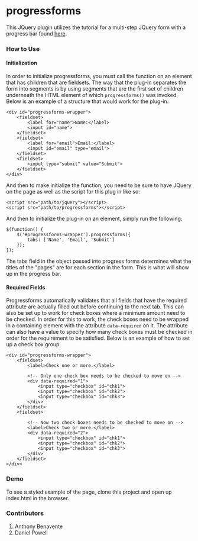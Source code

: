 progressforms
===

This JQuery plugin utilizes the tutorial for a multi-step JQuery form
with a progress bar found [here](http://codepen.io/atakan/pen/gqbIz).

### How to Use

#### Initialization
In order to initialize progressforms, you must call the function on an element that has children that are fieldsets. The way that the plug-in separates the form into segments is by using segments that are the first set of children underneath the HTML element of which `progressforms()` was invoked. Below is an example of a structure that would work for the plug-in.

    <div id="progressforms-wrapper">
		<fieldset>
            <label for="name">Name:</label>
            <input id="name">
        </fieldset>
		<fieldset>
            <label for="email">Email:</label>
            <input id="email" type="email">
        </fieldset>
        <fieldset>
            <input type="submit" value="Submit">
        </fieldset>
	</div>

And then to make initialize the function, you need to be sure to have JQuery on the page as well as the script for this plug in like so:

    <script src="path/to/jquery"></script>
    <script src="path/to/progressforms"></script>

And then to initialize the plug-in on an element, simply run the following:

    $(function() {
        $('#progressforms-wrapper').progressforms({
            tabs: ['Name', 'Email', 'Submit']
        });
    });

The tabs field in the object passed into progress forms determines what the titles of the "pages" are for each section in the form. This is what will show up in the progress bar.

#### Required Fields
Progressforms automatically validates that all fields that have the required attribute are actually filled out before continuing to the next tab. This can also be set up to work for check boxes where a minimum amount need to be checked. In order for this to work, the check boxes need to be wrapped in a containing element with the attribute `data-required` on it. The attribute can also have a value to specify how many check boxes must be checked in order for the requirement to be satisfied. Below is an example of how to set up a check box group.

    <div id="progressforms-wrapper">
        <fieldset>
            <label>Check one or more.</label>

            <!-- Only one check box needs to be checked to move on -->
            <div data-required="1">
                <input type="checkbox" id="chk1">
                <input type="checkbox" id="chk2">
                <input type="checkbox" id="chk3">
            </div>
        </fieldset>
        <fieldset>

            <!-- Now two check boxes needs to be checked to move on -->
            <label>Check two or more.</label>
            <div data-required="2">
                <input type="checkbox" id="chk1">
                <input type="checkbox" id="chk2">
                <input type="checkbox" id="chk3">
            </div>
        </fieldset>
    </div>

### Demo
To see a styled example of the page, clone this project and open up index.html in the browser.

### Contributors
  1. Anthony Benavente
  2. Daniel Powell

